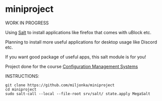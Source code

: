 # miniproject

WORK IN PROGRESS

Using [Salt](https://saltproject.io/) to install applications like firefox that comes with uBlock etc. 

Planning to install more useful applications for desktop usage like Discord etc.

If you want good package of useful apps, this salt module is for you!

Project done for the course  [Configuration Management Systems](https://terokarvinen.com/2022/palvelinten-hallinta-2022p2/?from=MoodleNews)



INSTRUCTIONS:
```
git clone https://github.com/miljonka/miniproject
cd miniproject
sudo salt-call --local --file-root srv/salt/ state.apply MegaSalt
```
